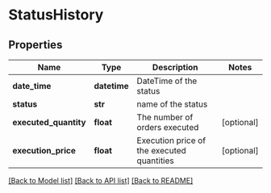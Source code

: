 # StatusHistory

## Properties
Name | Type | Description | Notes
------------ | ------------- | ------------- | -------------
**date_time** | **datetime** | DateTime of the status | 
**status** | **str** | name of the status | 
**executed_quantity** | **float** | The number of orders executed | [optional] 
**execution_price** | **float** | Execution price of the executed quantities | [optional] 

[[Back to Model list]](../README.md#documentation-for-models) [[Back to API list]](../README.md#documentation-for-api-endpoints) [[Back to README]](../README.md)


